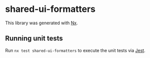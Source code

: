 # shared-ui-formatters

This library was generated with [Nx](https://nx.dev).

## Running unit tests

Run `nx test shared-ui-formatters` to execute the unit tests via [Jest](https://jestjs.io).
